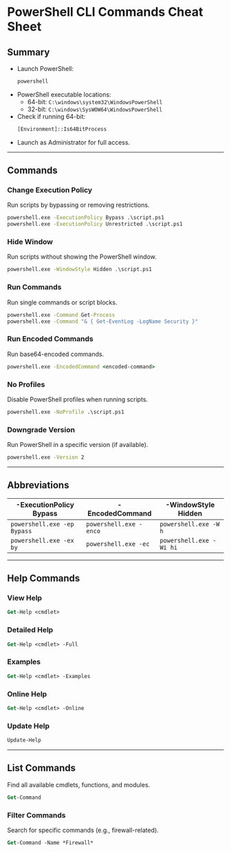 # PowerShell CLI Commands Cheat Sheet

## Summary
- Launch PowerShell:
  ```cmd
  powershell
  ```
- PowerShell executable locations:
  - 64-bit: `C:\windows\system32\WindowsPowerShell`
  - 32-bit: `C:\windows\SysWOW64\WindowsPowerShell`
- Check if running 64-bit:
  ```ps
  [Environment]::Is64BitProcess
  ```
- Launch as Administrator for full access.

---

## Commands

### Change Execution Policy
Run scripts by bypassing or removing restrictions.
```cmd
powershell.exe -ExecutionPolicy Bypass .\script.ps1
powershell.exe -ExecutionPolicy Unrestricted .\script.ps1
```

### Hide Window
Run scripts without showing the PowerShell window.
```cmd
powershell.exe -WindowStyle Hidden .\script.ps1
```

### Run Commands
Run single commands or script blocks.
```cmd
powershell.exe -Command Get-Process
powershell.exe -Command "& { Get-EventLog -LogName Security }"
```

### Run Encoded Commands
Run base64-encoded commands.
```cmd
powershell.exe -EncodedCommand <encoded-command>
```

### No Profiles
Disable PowerShell profiles when running scripts.
```cmd
powershell.exe -NoProfile .\script.ps1
```

### Downgrade Version
Run PowerShell in a specific version (if available).
```cmd
powershell.exe -Version 2
```

---

## Abbreviations
| **-ExecutionPolicy Bypass** | **-EncodedCommand**    | **-WindowStyle Hidden** |
| --------------------------- | ---------------------- | ----------------------- |
| `powershell.exe -ep Bypass` | `powershell.exe -enco` | `powershell.exe -W h`   |
| `powershell.exe -ex by`     | `powershell.exe -ec`   | `powershell.exe -Wi hi` |

---

## Help Commands

### View Help
```ps
Get-Help <cmdlet>
```

### Detailed Help
```ps
Get-Help <cmdlet> -Full
```

### Examples
```ps
Get-Help <cmdlet> -Examples
```

### Online Help
```ps
Get-Help <cmdlet> -Online
```

### Update Help
```ps
Update-Help
```

---

## List Commands
Find all available cmdlets, functions, and modules.
```ps
Get-Command
```

### Filter Commands
Search for specific commands (e.g., firewall-related).
```ps
Get-Command -Name *Firewall*
```
